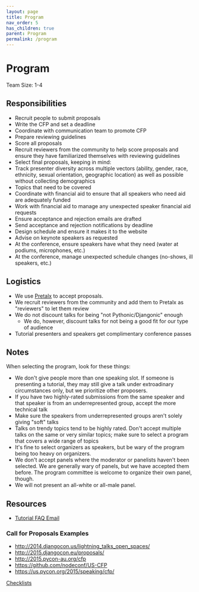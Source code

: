 ```yaml
---
layout: page
title: Program
nav_order: 5
has_children: true
parent: Program
permalink: /program
---
```


# Program

Team Size: 1-4

## Responsibilities

- Recruit people to submit proposals
- Write the CFP and set a deadline
- Coordinate with communication team to promote CFP
- Prepare reviewing guidelines
- Score all proposals
- Recruit reviewers from the community to help score proposals and ensure they have familiarized themselves with reviewing guidelines
- Select final proposals, keeping in mind:
- Track presenter diversity across multiple vectors (ability, gender, race, ethnicity, sexual orientation, geographic location) as well as possible without collecting demographics
- Topics that need to be covered
- Coordinate with financial aid to ensure that all speakers who need aid are adequately funded
- Work with financial aid to manage any unexpected speaker financial aid requests
- Ensure acceptance and rejection emails are drafted
- Send acceptance and rejection notifications by deadline
- Design schedule and ensure it makes it to the website
- Advise on keynote speakers as requested
- At the conference, ensure speakers have what they need (water at podiums, microphones, etc.)
- At the conference, manage unexpected schedule changes (no-shows, ill speakers, etc.)

## Logistics

- We use [Pretalx](https://www.pretalx.com/) to accept proposals.
- We recruit reviewers from the community and add them to Pretalx as "reviewers" to let them review
- We do not discount talks for being "not Pythonic/Djangonic" enough
  - We do, however, discount talks for not being a good fit for our type of audience
- Tutorial presenters and speakers get complimentary conference passes

## Notes

When selecting the program, look for these things:

- We don't give people more than one speaking slot. If someone is presenting a tutorial, they may still give a talk under extroadinary circumstances only, but we prioritize other proposers.
- If you have two highly-rated submissions from the same speaker and that speaker is from an underrepresented group, accept the more technical talk
- Make sure the speakers from underrepresented groups aren't solely giving "soft" talks
- Talks on trendy topics tend to be highly rated. Don't accept multiple talks on the same or very similar topics; make sure to select a program that covers a wide range of topics
- It's fine to select organizers as speakers, but be wary of the program being too heavy on organizers.
- We don't accept panels where the moderator or panelists haven't been selected. We are generally wary of panels, but we have accepted them before. The program committee is welcome to organize their own panel, though.
- We will not present an all-white or all-male panel.

## Resources

- [Tutorial FAQ Email](email-tutorial-faqs.md)

### Call for Proposals Examples

- http://2014.djangocon.us/lightning_talks_open_spaces/
- http://2015.djangocon.eu/proposals/
- http://2015.pycon-au.org/cfp
- https://github.com/nodeconf/US-CFP
- https://us.pycon.org/2015/speaking/cfp/

[Checklists](checklists.md)
